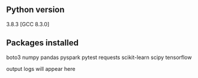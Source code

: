 Python version
--------------
3.8.3 [GCC 8.3.0]

Packages installed
------------------
boto3
numpy
pandas
pyspark
pytest
requests
scikit-learn
scipy
tensorflow

output logs will appear here